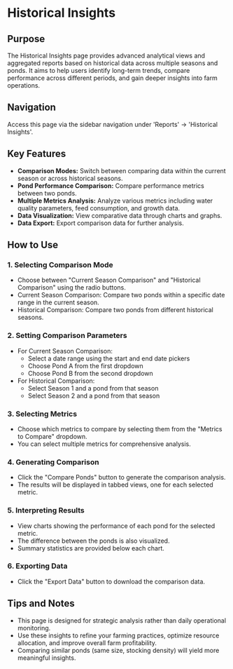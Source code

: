 # Historical Insights

## Purpose
The Historical Insights page provides advanced analytical views and aggregated reports based on historical data across multiple seasons and ponds. It aims to help users identify long-term trends, compare performance across different periods, and gain deeper insights into farm operations.

## Navigation
Access this page via the sidebar navigation under 'Reports' -> 'Historical Insights'.

## Key Features
*   **Comparison Modes:** Switch between comparing data within the current season or across historical seasons.
*   **Pond Performance Comparison:** Compare performance metrics between two ponds.
*   **Multiple Metrics Analysis:** Analyze various metrics including water quality parameters, feed consumption, and growth data.
*   **Data Visualization:** View comparative data through charts and graphs.
*   **Data Export:** Export comparison data for further analysis.

## How to Use

### 1. Selecting Comparison Mode
*   Choose between "Current Season Comparison" and "Historical Comparison" using the radio buttons.
*   Current Season Comparison: Compare two ponds within a specific date range in the current season.
*   Historical Comparison: Compare two ponds from different historical seasons.

### 2. Setting Comparison Parameters
*   For Current Season Comparison:
    *   Select a date range using the start and end date pickers
    *   Choose Pond A from the first dropdown
    *   Choose Pond B from the second dropdown
*   For Historical Comparison:
    *   Select Season 1 and a pond from that season
    *   Select Season 2 and a pond from that season

### 3. Selecting Metrics
*   Choose which metrics to compare by selecting them from the "Metrics to Compare" dropdown.
*   You can select multiple metrics for comprehensive analysis.

### 4. Generating Comparison
*   Click the "Compare Ponds" button to generate the comparison analysis.
*   The results will be displayed in tabbed views, one for each selected metric.

### 5. Interpreting Results
*   View charts showing the performance of each pond for the selected metric.
*   The difference between the ponds is also visualized.
*   Summary statistics are provided below each chart.

### 6. Exporting Data
*   Click the "Export Data" button to download the comparison data.

## Tips and Notes
*   This page is designed for strategic analysis rather than daily operational monitoring.
*   Use these insights to refine your farming practices, optimize resource allocation, and improve overall farm profitability.
*   Comparing similar ponds (same size, stocking density) will yield more meaningful insights.